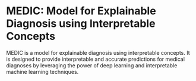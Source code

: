 # MEDIC: Model for Explainable Diagnosis using Interpretable Concepts

MEDIC is a model for explainable diagnosis using interpretable concepts. It is designed to provide interpretable and
accurate predictions for medical diagnoses by leveraging the power of deep learning and interpretable machine learning
techniques.
